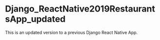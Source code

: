 # Django_ReactNative2019RestaurantsApp_updated
This is an updated version to a previous Django React Native App.
